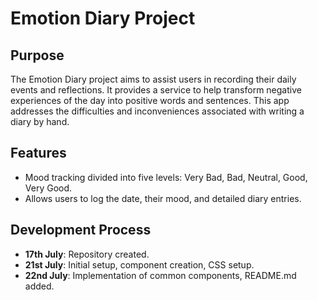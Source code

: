 # Emotion Diary Project

## Purpose
The Emotion Diary project aims to assist users in recording their daily events and reflections. It provides a service to help transform negative experiences of the day into positive words and sentences. This app addresses the difficulties and inconveniences associated with writing a diary by hand.

## Features
- Mood tracking divided into five levels: Very Bad, Bad, Neutral, Good, Very Good.
- Allows users to log the date, their mood, and detailed diary entries.

## Development Process
- **17th July**: Repository created.
- **21st July**: Initial setup, component creation, CSS setup.
- **22nd July**: Implementation of common components, README.md added.
